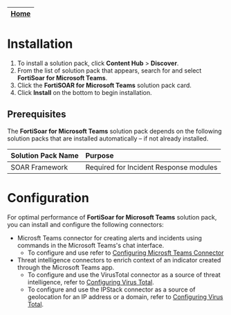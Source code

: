 | [Home](../README.md) |
|--------------------------------------------|

# Installation

1. To install a solution pack, click **Content Hub** > **Discover**.
2. From the list of solution pack that appears, search for and select **FortiSoar for Microsoft Teams**.
3. Click the **FortiSOAR for Microsoft Teams** solution pack card.
4. Click **Install** on the bottom to begin installation.

## Prerequisites

The **FortiSoar for Microsoft Teams** solution pack depends on the following solution packs that are installed automatically &ndash; if not already installed.

| Solution Pack Name | Purpose                                |
|:-------------------|:---------------------------------------|
| SOAR Framework     | Required for Incident Response modules |

# Configuration

For optimal performance of **FortiSoar for Microsoft Teams** solution pack, you can install and configure the following connectors:

- Microsft Teams connector for creating alerts and incidents using commands in the Microsoft Teams's chat interface.
    - To configure and use refer to [Configuring Microsft Teams Connector](https://docs.fortinet.com/document/fortisoar/2.0.0/microsoft-teams/529/microsoft-teams-v2-0-0)
- Threat intelligence connectors to enrich context of an indicator created through the Microsoft Teams app.
    - To configure and use the VirusTotal connector as a source of threat intelligence, refer to [Configuring Virus Total](https://docs.fortinet.com/document/fortisoar/3.0.2/virustotal/374/virustotal-v3-0-2#Configuration_parameters).
    - To configure and use the IPStack connector as a source of geolocation for an IP address or a domain, refer to [Configuring Virus Total](https://docs.fortinet.com/document/fortisoar/1.0.1/ipstack/368/ipstack-v1-0-1#Configuration_parameters).